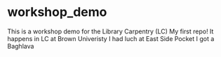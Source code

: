 # workshop_demo
 This is a workshop demo for the Library Carpentry (LC)
My first repo!
It happens in LC at Brown Univeristy
I had luch at East Side Pocket
I got a Baghlava
